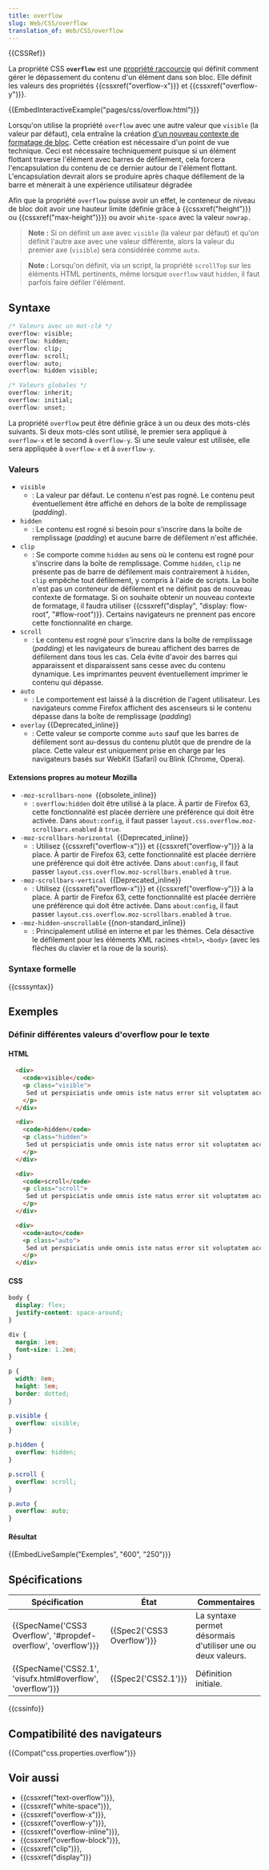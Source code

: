 ```yaml
---
title: overflow
slug: Web/CSS/overflow
translation_of: Web/CSS/overflow
---
```

{{CSSRef}}

La propriété CSS **`overflow`** est une [propriété raccourcie](/fr/docs/Web/CSS/Propri%C3%A9t%C3%A9s_raccourcies) qui définit comment gérer le dépassement du contenu d'un élément dans son bloc. Elle définit les valeurs des propriétés {{cssxref("overflow-x")}} et {{cssxref("overflow-y")}}.

{{EmbedInteractiveExample("pages/css/overflow.html")}}

Lorsqu'on utilise la propriété `overflow` avec une autre valeur que `visible` (la valeur par défaut), cela entraîne la création [d'un nouveau contexte de formatage de bloc](/fr/docs/Web/Guide/CSS/Block_formatting_context). Cette création est nécessaire d'un point de vue technique. Ceci est nécessaire techniquement puisque si un élément flottant traverse l'élément avec barres de défilement, cela forcera l'encapsulation du contenu de ce dernier autour de l'élément flottant. L'encapsulation devrait alors se produire après chaque défilement de la barre et mènerait à une expérience utilisateur dégradée

Afin que la propriété `overflow` puisse avoir un effet, le conteneur de niveau de bloc doit avoir une hauteur limite (définie grâce à {{cssxref("height")}} ou {{cssxref("max-height")}}) ou avoir `white-space` avec la valeur `nowrap.`

> **Note :** Si on définit un axe avec `visible` (la valeur par défaut) et qu'on définit l'autre axe avec une valeur différente, alors la valeur du premier axe (`visible`) sera considérée comme `auto`.

> **Note :** Lorsqu'on définit, via un script, la propriété `scrollTop` sur les éléments HTML pertinents, même lorsque `overflow` vaut `hidden`, il faut parfois faire défiler l'élément.

## Syntaxe

```css
/* Valeurs avec un mot-clé */
overflow: visible;
overflow: hidden;
overflow: clip;
overflow: scroll;
overflow: auto;
overflow: hidden visible;

/* Valeurs globales */
overflow: inherit;
overflow: initial;
overflow: unset;
```

La propriété `overflow` peut être définie grâce à un ou deux des mots-clés suivants. Si deux mots-clés sont utilisé, le premier sera appliqué à `overflow-x` et le second à `overflow-y`. Si une seule valeur est utilisée, elle sera appliquée à `overflow-x` et à `overflow-y`.

### Valeurs

- `visible`
  - : La valeur par défaut. Le contenu n'est pas rogné. Le contenu peut éventuellement être affiché en dehors de la boîte de remplissage (_padding_).
- `hidden`
  - : Le contenu est rogné si besoin pour s'inscrire dans la boîte de remplissage (_padding_) et aucune barre de défilement n'est affichée.
- `clip`
  - : Se comporte comme `hidden` au sens où le contenu est rogné pour s'inscrire dans la boîte de remplissage. Comme `hidden`, `clip` ne présente pas de barre de défilement mais contrairement à `hidden`, `clip` empêche tout défilement, y compris à l'aide de scripts. La boîte n'est pas un conteneur de défilement et ne définit pas de nouveau contexte de formatage. Si on souhaite obtenir un nouveau contexte de formatage, il faudra utiliser {{cssxref("display", "display: flow-root", "#flow-root")}}.
    Certains navigateurs ne prennent pas encore cette fonctionnalité en charge.
- `scroll`
  - : Le contenu est rogné pour s'inscrire dans la boîte de remplissage (_padding_) et les navigateurs de bureau affichent des barres de défilement dans tous les cas. Cela évite d'avoir des barres qui apparaissent et disparaissent sans cesse avec du contenu dynamique. Les imprimantes peuvent éventuellement imprimer le contenu qui dépasse.
- `auto`
  - : Le comportement est laissé à la discrétion de l'agent utilisateur. Les navigateurs comme Firefox affichent des ascenseurs si le contenu dépasse dans la boîte de remplissage (_padding_)
- `overlay` {{Deprecated_inline}}
  - : Cette valeur se comporte comme `auto` sauf que les barres de défilement sont au-dessus du contenu plutôt que de prendre de la place. Cette valeur est uniquement prise en charge par les navigateurs basés sur WebKit (Safari) ou Blink (Chrome, Opera).

#### Extensions propres au moteur Mozilla

- `-moz-scrollbars-none `{{obsolete_inline}}
  - : `overflow:hidden` doit être utilisé à la place. À partir de Firefox 63, cette fonctionnalité est placée derrière une préférence qui doit être activée. Dans `about:config`, il faut passer `layout.css.overflow.moz-scrollbars.enabled` à `true`.
- `-moz-scrollbars-horizontal `{{Deprecated_inline}}
  - : Utilisez {{cssxref("overflow-x")}} et {{cssxref("overflow-y")}} à la place. À partir de Firefox 63, cette fonctionnalité est placée derrière une préférence qui doit être activée. Dans `about:config`, il faut passer `layout.css.overflow.moz-scrollbars.enabled` à `true`.
- `-moz-scrollbars-vertical `{{Deprecated_inline}}
  - : Utilisez {{cssxref("overflow-x")}} et {{cssxref("overflow-y")}} à la place. À partir de Firefox 63, cette fonctionnalité est placée derrière une préférence qui doit être activée. Dans `about:config`, il faut passer `layout.css.overflow.moz-scrollbars.enabled` à `true`.
- `-moz-hidden-unscrollable` {{non-standard_inline}}
  - : Principalement utilisé en interne et par les thèmes. Cela désactive le défilement pour les éléments XML racines `<html>`, `<body>` (avec les flèches du clavier et la roue de la souris).

### Syntaxe formelle

{{csssyntax}}

## Exemples

### Définir différentes valeurs d'overflow pour le texte

#### HTML

```html
  <div>
    <code>visible</code>
    <p class="visible">
     Sed ut perspiciatis unde omnis iste natus error sit voluptatem accusantium doloremque laudantium.
    </p>
  </div>

  <div>
    <code>hidden</code>
    <p class="hidden">
     Sed ut perspiciatis unde omnis iste natus error sit voluptatem accusantium doloremque laudantium.
    </p>
  </div>

  <div>
    <code>scroll</code>
    <p class="scroll">
     Sed ut perspiciatis unde omnis iste natus error sit voluptatem accusantium doloremque laudantium.
    </p>
  </div>

  <div>
    <code>auto</code>
    <p class="auto">
     Sed ut perspiciatis unde omnis iste natus error sit voluptatem accusantium doloremque laudantium.
    </p>
  </div>
```

#### CSS

```css
body {
  display: flex;
  justify-content: space-around;
}

div {
  margin: 1em;
  font-size: 1.2em;
}

p {
  width: 8em;
  height: 5em;
  border: dotted;
}

p.visible {
  overflow: visible;
}

p.hidden {
  overflow: hidden;
}

p.scroll {
  overflow: scroll;
}

p.auto {
  overflow: auto;
}
```

#### Résultat

{{EmbedLiveSample("Exemples", "600", "250")}}

## Spécifications

| Spécification                                                                        | État                                 | Commentaires                                                |
| ------------------------------------------------------------------------------------ | ------------------------------------ | ----------------------------------------------------------- |
| {{SpecName('CSS3 Overflow', '#propdef-overflow', 'overflow')}} | {{Spec2('CSS3 Overflow')}} | La syntaxe permet désormais d'utiliser une ou deux valeurs. |
| {{SpecName('CSS2.1', 'visufx.html#overflow', 'overflow')}}         | {{Spec2('CSS2.1')}}             | Définition initiale.                                        |

{{cssinfo}}

## Compatibilité des navigateurs

{{Compat("css.properties.overflow")}}

## Voir aussi

- {{cssxref("text-overflow")}},
- {{cssxref("white-space")}},
- {{cssxref("overflow-x")}},
- {{cssxref("overflow-y")}},
- {{cssxref("overflow-inline")}},
- {{cssxref("overflow-block")}},
- {{cssxref("clip")}},
- {{cssxref("display")}}
